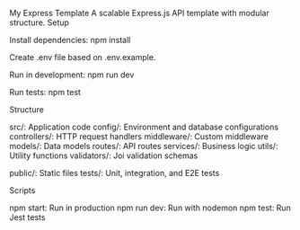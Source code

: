 My Express Template
A scalable Express.js API template with modular structure.
Setup

Install dependencies:
npm install

Create .env file based on .env.example.

Run in development:
npm run dev

Run tests:
npm test

Structure

src/: Application code
config/: Environment and database configurations
controllers/: HTTP request handlers
middleware/: Custom middleware
models/: Data models
routes/: API routes
services/: Business logic
utils/: Utility functions
validators/: Joi validation schemas

public/: Static files
tests/: Unit, integration, and E2E tests

Scripts

npm start: Run in production
npm run dev: Run with nodemon
npm test: Run Jest tests
